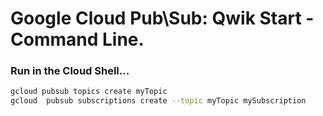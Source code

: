 # Google Cloud Pub\Sub: Qwik Start - Command Line.
### Run in the Cloud Shell...
```bash
gcloud pubsub topics create myTopic
gcloud  pubsub subscriptions create --topic myTopic mySubscription
```

